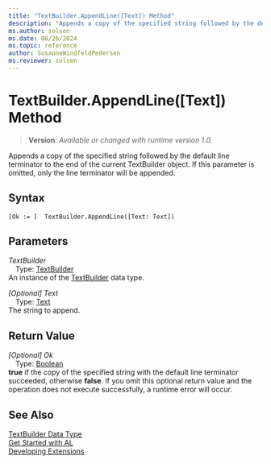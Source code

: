 ```yaml
---
title: "TextBuilder.AppendLine([Text]) Method"
description: "Appends a copy of the specified string followed by the default line terminator to the end of the current TextBuilder object."
ms.author: solsen
ms.date: 08/26/2024
ms.topic: reference
author: SusanneWindfeldPedersen
ms.reviewer: solsen
---
```

[//]: # (START>DO_NOT_EDIT)
[//]: # (IMPORTANT:Do not edit any of the content between here and the END>DO_NOT_EDIT.)
[//]: # (Any modifications should be made in the .xml files in the ModernDev repo.)
# TextBuilder.AppendLine([Text]) Method
> **Version**: _Available or changed with runtime version 1.0._

Appends a copy of the specified string followed by the default line terminator to the end of the current TextBuilder object. If this parameter is omitted, only the line terminator will be appended.


## Syntax
```AL
[Ok := ]  TextBuilder.AppendLine([Text: Text])
```
## Parameters
*TextBuilder*  
&emsp;Type: [TextBuilder](textbuilder-data-type.md)  
An instance of the [TextBuilder](textbuilder-data-type.md) data type.  

*[Optional] Text*  
&emsp;Type: [Text](../text/text-data-type.md)  
The string to append.  


## Return Value
*[Optional] Ok*  
&emsp;Type: [Boolean](../boolean/boolean-data-type.md)  
**true** if the copy of the specified string with the default line terminator succeeded, otherwise **false**. If you omit this optional return value and the operation does not execute successfully, a runtime error will occur.  


[//]: # (IMPORTANT: END>DO_NOT_EDIT)
## See Also
[TextBuilder Data Type](textbuilder-data-type.md)  
[Get Started with AL](../../devenv-get-started.md)  
[Developing Extensions](../../devenv-dev-overview.md)